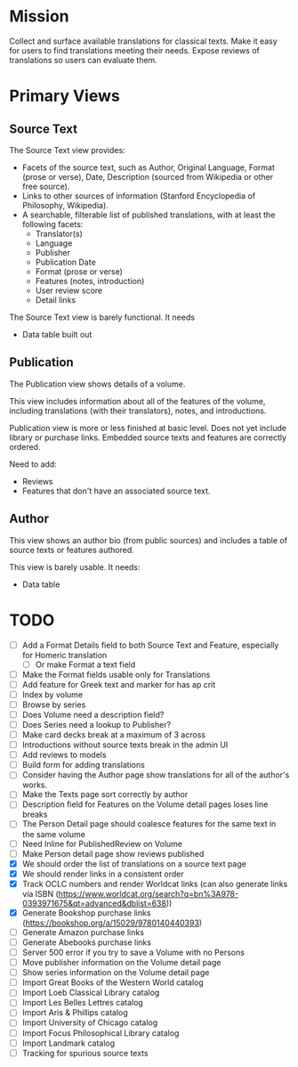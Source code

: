 # Mission

Collect and surface available translations for classical texts.
Make it easy for users to find translations meeting their needs.
Expose reviews of translations so users can evaluate them.

# Primary Views

## Source Text

The Source Text view provides:
 - Facets of the source text, such as Author, Original Language, Format (prose or verse), Date, Description (sourced from Wikipedia or other free source).
 - Links to other sources of information (Stanford Encyclopedia of Philosophy, Wikipedia).
 - A searchable, filterable list of published translations, with at least the following facets:
    - Translator(s)
    - Language
    - Publisher
    - Publication Date
    - Format (prose or verse)
    - Features (notes, introduction)
    - User review score
    - Detail links

The Source Text view is barely functional. It needs
- Data table built out

## Publication

The Publication view shows details of a volume.

This view includes information about all of the features of the volume, including translations (with their translators), notes, and introductions.

Publication view is more or less finished at basic level. Does not yet include library or purchase links. Embedded source texts and features are correctly ordered.

Need to add:
- Reviews
- Features that don't have an associated source text.

## Author

This view shows an author bio (from public sources) and includes a table of source texts or features authored.

This view is barely usable. It needs:
- Data table

# TODO

- [ ] Add a Format Details field to both Source Text and Feature, especially for Homeric translation
  - [ ] Or make Format a text field
- [ ] Make the Format fields usable only for Translations
- [ ] Add feature for Greek text and marker for has ap crit
- [ ] Index by volume
- [ ] Browse by series
- [ ] Does Volume need a description field?
- [ ] Does Series need a lookup to Publisher?
- [ ] Make card decks break at a maximum of 3 across
- [ ] Introductions without source texts break in the admin UI
- [ ] Add reviews to models
- [ ] Build form for adding translations
- [ ] Consider having the Author page show translations for all of the author's works.
- [ ] Make the Texts page sort correctly by author
- [ ] Description field for Features on the Volume detail pages loses line breaks
- [ ] The Person Detail page should coalesce features for the same text in the same volume
- [ ] Need Inline for PublishedReview on Volume
- [ ] Make Person detail page show reviews published
- [X] We should order the list of translations on a source text page
- [X] We should render links in a consistent order
- [X] Track OCLC numbers and render Worldcat links (can also generate links via ISBN (https://www.worldcat.org/search?q=bn%3A978-0393971675&qt=advanced&dblist=638))
- [X] Generate Bookshop purchase links (https://bookshop.org/a/15029/9780140440393)
- [ ] Generate Amazon purchase links
- [ ] Generate Abebooks purchase links
- [ ] Server 500 error if you try to save a Volume with no Persons
- [ ] Move publisher information on the Volume detail page
- [ ] Show series information on the Volume detail page
- [ ] Import Great Books of the Western World catalog
- [ ] Import Loeb Classical Library catalog
- [ ] Import Les Belles Lettres catalog
- [ ] Import Aris & Phillips catalog
- [ ] Import University of Chicago catalog
- [ ] Import Focus Philosophical Library catalog
- [ ] Import Landmark catalog
- [ ] Tracking for spurious source texts